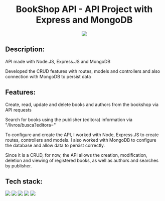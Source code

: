 <h1 align="center"> BookShop API - API Project with Express and MongoDB </h1>

<p align="center">
<img src="https://img.shields.io/badge/Status-In_progress-blue"/>
</p>

<h2>Description:</h2>
<p>API made with Node.JS, Express.JS and MongoDB</p>
<p>Developed the CRUD features with routes, models and controllers and also connection with MongoDB to persist data</p>

<h2>Features:</h2>
<p>Create, read, update and delete books and authors from the bookshop via API requests</p>
<p>Search for books using the publisher (editora) information via "/livros/busca?editora="</p>

To configure and create the API, I worked with Node, Express.JS to create routes, controllers and models. I also worked with MongoDB to configure the database and allow data to persist correctly.

Since it is a CRUD, for now, the API allows the creation, modification, deletion and viewing of registered books, as well as authors and searches by publisher.

<h2>Tech stack:</h2>
<img src="https://img.shields.io/badge/%23-Javascript-yellow">
<img src="https://img.shields.io/badge/%23-Node.js-green">
<img src="https://img.shields.io/badge/%23-Express.js-blue">
<img src="https://img.shields.io/badge/%23-MongoDB-lightgreen">
<img src="https://img.shields.io/badge/%23-Mongoose.lib-lightred">
